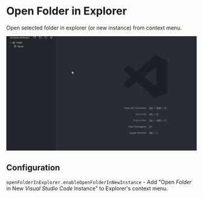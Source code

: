 # Open Folder in Explorer

Open selected folder in explorer (or new instance) from context menu.

![In Action](img/inAction.gif)

## Configuration

`openFolderInExplorer.enableOpenFolderInNewInstance` - Add "Open *Folder* in New *Visual Studio Code* Instance" to Explorer's context menu.